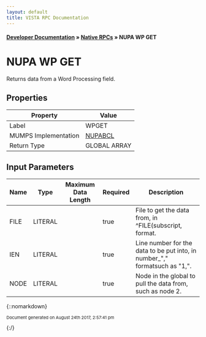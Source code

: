 ```yaml
---
layout: default
title: VISTA RPC Documentation
---
```


#### [Developer Documentation](../index) &#187; [Native RPCs](TableOfContents) &#187; NUPA WP GET<br/>
# NUPA WP GET

Returns data from a Word Processing field.

## Properties

Property | Value
--- | ---
Label | WPGET
MUMPS Implementation | [NUPABCL](http://code.osehra.org/dox/Routine_NUPABCL_source.html)
Return Type | GLOBAL ARRAY


## Input Parameters

Name | Type | Maximum Data Length | Required | Description
--- | --- | --- | --- | ---
FILE | LITERAL |  | true | File to get the data from, in ^FILE(subscript, format.
IEN | LITERAL |  | true | Line number for the data to be put into, in number_&quot;,&quot; formatsuch as &quot;1,&quot;.
NODE | LITERAL |  | true | Node in the global to pull the data from, such as node 2.



{::nomarkdown} <br/><p style="font-size: 11px">Document generated on August 24th 2017, 2:57:41 pm</p>{:/}